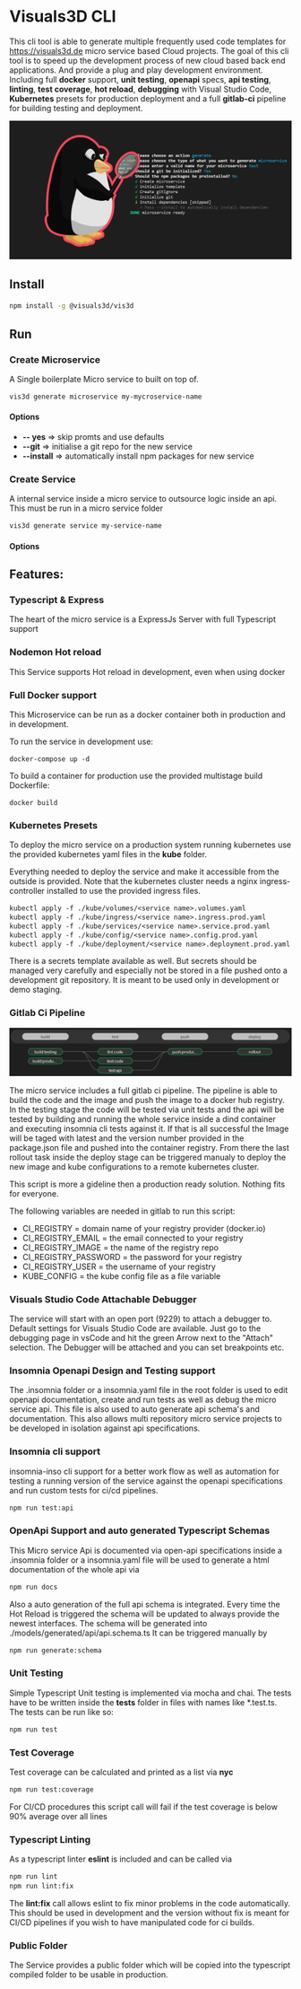 # Visuals3D CLI 

This cli tool is able to generate multiple frequently used code templates for https://visuals3d.de micro service based Cloud projects. The goal of this cli tool is to speed up the development process of new cloud based back end applications. And provide a plug and play development environment.
Including full **docker** support, **unit testing**, **openapi** specs, **api testing**, **linting**, **test coverage**, **hot reload**, **debugging** with Visual Studio Code, **Kubernetes** presets for production deployment and a full **gitlab-ci** pipeline for building testing and deployment.



![](https://raw.githubusercontent.com/Visuals3D/vis3d/master/images/thumbnail.jpg)

## Install

```bash
npm install -g @visuals3d/vis3d
```



## Run 

### Create Microservice

A Single boilerplate Micro service to built on top of.

```bash
vis3d generate microservice my-mycroservice-name 
```

#### Options

- **-- yes**  => skip promts and use defaults
- **--git** => initialise a git repo for the new service
- **--install** => automatically install npm packages for new service


### Create Service

A internal service inside a micro service to outsource logic inside an api. This must be run in a micro service folder

```bash
vis3d generate service my-service-name 
```

#### Options






## Features:



### Typescript & Express

The heart of the micro service is a ExpressJs Server with full Typescript support



### Nodemon Hot reload

This Service supports Hot reload in development, even when using docker



### Full Docker support

This Microservice can be run as a docker container both in production and in development. 

To run the service in development use:

```shell
docker-compose up -d
```

To build a container for production use the provided multistage build Dockerfile:

```shell
docker build
```



### Kubernetes Presets

To deploy the micro service on a production system running kubernetes use the provided kubernetes yaml files in the **kube** folder. 

Everything needed to deploy the service and make it accessible from the outside is provided. Note that the kubernetes cluster needs a nginx ingress-controller installed to use the provided ingress files.

```shell
kubectl apply -f ./kube/volumes/<service name>.volumes.yaml
kubectl apply -f ./kube/ingress/<service name>.ingress.prod.yaml
kubectl apply -f ./kube/services/<service name>.service.prod.yaml
kubectl apply -f ./kube/config/<service name>.config.prod.yaml
kubectl apply -f ./kube/deployment/<service name>.deployment.prod.yaml
```

There is a secrets template available as well. But secrets should be managed very carefully and especially not be stored in a file pushed onto a development git repository. It is meant to be used only in development or demo staging.


### Gitlab Ci Pipeline

![](https://raw.githubusercontent.com/Visuals3D/vis3d/master/images/ci-pipeline.png)

The micro service includes a full gitlab ci pipeline. The pipeline is able to build the code and the image and push the image to a docker hub registry. In the testing stage the code will be tested via unit tests and the api will be tested by building and running the whole service inside a dind container and executing insomnia cli tests against it. 
If that is all successful the Image will be taged with latest and the version number provided in the package.json file and pushed into the container registry. 
From there the last rollout task inside the deploy stage can be triggered manualy to deploy the new image and kube configurations to a remote kubernetes cluster.

This script is more a gideline then a production ready solution. Nothing fits for everyone.

The following variables are needed in gitlab to run this script:

- CI_REGISTRY = domain name of your registry provider (docker.io)
- CI_REGISTRY_EMAIL = the email connected to your registry
- CI_REGISTRY_IMAGE = the name of the registry repo
- CI_REGISTRY_PASSWORD = the password for your registry
- CI_REGISTRY_USER = the username of your registry
- KUBE_CONFIG = the kube config file as a file variable




### Visuals Studio Code Attachable Debugger

The service will start with an open port (9229) to attach a debugger to. Default settings for Visuals Studio Code are available. Just go to the debugging page in vsCode and hit the green Arrow next to the "Attach" selection. The Debugger will be attached and you can set breakpoints etc. 





### Insomnia Openapi Design and Testing support

The .insomnia folder or a insomnia.yaml file in the root folder is used to edit openapi documentation, create and run tests as well as debug the micro service api. 
This file is also used to auto generate api schema's and documentation.
This also allows multi repository micro service projects to be developed in isolation against api specifications.





### Insomnia cli support 

insomnia-inso cli support for a better work flow as well as automation for testing a running version of the service against the openapi specifications and run custom tests for ci/cd pipelines.

```bash
npm run test:api
```





### OpenApi Support and auto generated Typescript Schemas

This Micro service Api is documented via open-api specifications inside a .insomnia folder or a insomnia.yaml file will be used to generate a html documentation of the whole api via 

```bash
npm run docs
```

Also a auto generation of the full api schema is integrated. Every time the Hot Reload is triggered the schema will be updated to always provide the newest interfaces.
The schema will be generated into ./models/generated/api/api.schema.ts
It can be triggered manually by

```bash
npm run generate:schema
```





### Unit Testing

Simple Typescript Unit testing is implemented via mocha and chai. The tests have to be written inside the **tests** folder in files with names like *.test.ts. The tests can be run like so:

```bash
npm run test
```



### Test Coverage

Test coverage can be calculated and printed as a list via **nyc**

```bash
npm run test:coverage
```

For CI/CD procedures this script call will fail if the test coverage is below 90% average over all lines



### Typescript Linting

As a typescript linter **eslint** is included and can be called via

```bash
npm run lint
npm run lint:fix
```

The **lint:fix** call allows eslint to fix minor problems in the code automatically. This should be used in development and the version without fix is meant for CI/CD pipelines if you wish to have manipulated code for ci builds.



### Public Folder

The Service provides a public folder which will be copied into the typescript compiled folder to be usable in production.









